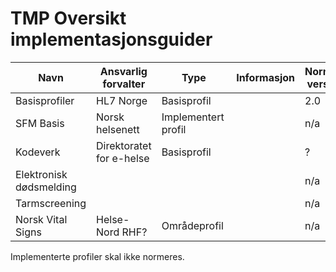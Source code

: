 # TMP Oversikt implementasjonsguider

| Navn | Ansvarlig forvalter | Type | Informasjon | Normert versjon |
|------|---------------------|------|-------------|-----------------|
| Basisprofiler | HL7 Norge | Basisprofil | | 2.0 |
| SFM Basis | Norsk helsenett | Implementert profil |  | n/a |
| Kodeverk | Direktoratet for e-helse | Basisprofil | | ? |
| Elektronisk dødsmelding | | | | n/a |
| Tarmscreening | | | | n/a |
| Norsk Vital Signs | Helse-Nord RHF? | Områdeprofil | | n/a |

Implementerte profiler skal ikke normeres. 

